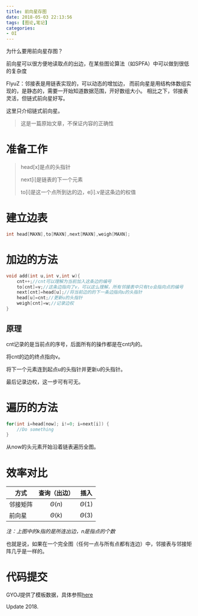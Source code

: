 ```yaml
---
title: 前向星存图
date: 2018-05-03 22:13:56
tags: [图论,笔记]
categories:
- OI   
---
```



为什么要用前向星存图？

前向星可以很方便地读取点的出边，在某些图论算法（如SPFA）中可以做到很低的复杂度

FlyuZ：邻接表是用链表实现的，可以动态的增加边， 而前向星是用结构体数组实现的，是静态的，需要一开始知道数据范围，开好数组大小。 相比之下，邻接表灵活，但链式前向星好写。

这里只介绍链式前向星。

> 这是一篇原始文章，不保证内容的正确性

<!--more-->

# 准备工作

> head[x]是点的头指针
>
> next[i]是链表的下一个元素
>
> to[i]是这一个点所到达的边，e[i].v是这条边的权值





# 建立边表

```cpp
int head[MAXN],to[MAXN],next[MAXN],weigh[MAXN];
```

# 加边的方法

```cpp
void add(int u,int v,int w){
	cnt++;//cnt可以理解为当前加入这条边的编号
	to[cnt]=v;//这条边指向了v，可以这么理解，所有邻接表中只有to会指向点的编号
	next[cnt]=head[u];//将当前边的的下一条边指向u的头指针
	head[u]=cnt;//更新u的头指针
	weigh[cnt]=w;//记录边权
}
```

## 原理

cnt记录的是当前点的序号，后面所有的操作都是在cnt内的。

将cnt的边的终点指向v。

将下一个元素连到起点u的头指针并更新u的头指针。

最后记录边权，这一步可有可无。



# 遍历的方法

```cpp
for(int i=head[now]; i!=0; i=next[i]) {
	//Do something
}
```

从now的头元素开始沿着链表遍历全图。


# 效率对比

| 方式 | 查询（出边） | 插入 |
| - | :-: | :-: |
| 邻接矩阵 | $\Theta(n)$ | $\Theta(1)$ |
| 前向星 | $\Theta(k)$ | $\Theta(3)$ |

_注：上图中的k指的是所连出边，n是指点的个数_

也就是说，如果在一个完全图（任何一点与所有点都有连边）中，邻接表与邻接矩阵几乎是一样的。

# 代码提交

GYOJ提供了模板数据，具体参照[here](https://vijos.org/d/gysyzx/p/5b6ab433d3d8a169f1b865ee)



Update 2018.